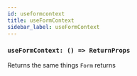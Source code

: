 ```yaml
---
id: useformcontext
title: useFormContext
sidebar_label: useFormContext
---
```


### `useFormContext: () => ReturnProps`

Returns the same things `Form` returns
